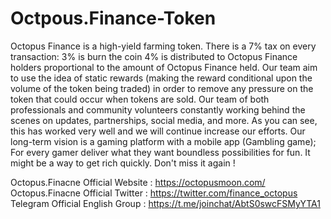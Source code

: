 # Octpous.Finance-Token
Octopus Finance is a high-yield farming token. There is a 7% tax on every transaction: 3% is burn the coin 4% is distributed to Octopus Finance holders proportional to the amount of Octopus Finance held. Our team aim to use the idea of static rewards (making the reward conditional upon the volume of the token being traded) in order to remove any pressure on the token that could occur when tokens are sold.
Our team of both professionals and community volunteers constantly working behind the scenes on updates, partnerships, social media, and more. As you can see, this has worked very well and we will continue increase our efforts.
Our long-term vision is a gaming platform with a mobile app (Gambling game); For every gamer deliver what they want boundless possibilities for fun.
 It might be a way to get rich quickly. Don't miss it again !
 
Octopus.Finacne Official Website : https://octopusmoon.com/
Octopus.Finacne Official Twitter : https://twitter.com/finance_octopus
Telegram Official English Group : https://t.me/joinchat/AbtS0swcFSMyYTA1

